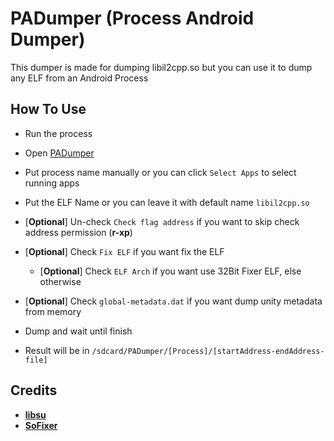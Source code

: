 # PADumper (Process Android Dumper)
This dumper is made for dumping libil2cpp.so but you can use it to dump any ELF from an Android Process

## How To Use
- Run the process
- Open [PADumper](https://github.com/BryanGIG/PADumper/releases)
- Put process name manually or you can click `Select Apps` to select running apps
- Put the ELF Name or you can leave it with default name `libil2cpp.so`

- [**Optional**] Un-check `Check flag address` if you want to skip check address permission (**r-xp**)
- [**Optional**] Check `Fix ELF` if you want fix the ELF
  - [**Optional**] Check `ELF Arch` if you want use 32Bit Fixer ELF, else otherwise
- [**Optional**] Check `global-metadata.dat` if you want dump unity metadata from memory
- Dump and wait until finish
- Result will be in `/sdcard/PADumper/[Process]/[startAddress-endAddress-file]`

## Credits
- [**libsu**](https://github.com/topjohnwu/libsu)
- [**SoFixer**](https://github.com/F8LEFT/SoFixer)
